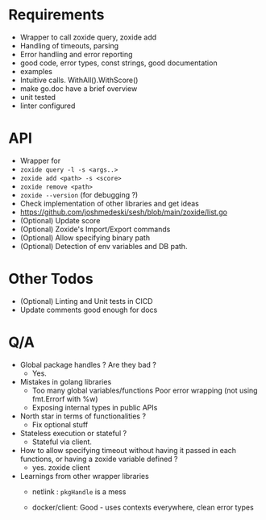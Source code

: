 # Requirements
- Wrapper to call zoxide query, zoxide add
- Handling of timeouts, parsing
- Error handling and error reporting
- good code, error types, const strings, good documentation
- examples
- Intuitive calls. WithAll().WithScore()
- make go.doc have a brief overview 
- unit tested
- linter configured

# API
- Wrapper for 
 - `zoxide query -l -s <args..>`
 - `zoxide add <path> -s <score>`
 - `zoxide remove <path>`
 - `zoxide --version` (for debugging ?)
- Check implementation of other libraries and get ideas
 - https://github.com/joshmedeski/sesh/blob/main/zoxide/list.go
- (Optional) Update score
- (Optional) Zoxide's Import/Export commands
- (Optional) Allow specifying binary path
- (Optional) Detection of env variables and DB path.

# Other Todos
- (Optional) Linting and Unit tests in CICD
- Update comments good enough for docs


# Q/A
- Global package handles ? Are they bad ?
  - Yes.
- Mistakes in golang libraries
  - Too many global variables/functions
Poor error wrapping (not using fmt.Errorf with %w)
  - Exposing internal types in public APIs
- North star in terms of functionalities ?
  - Fix optional stuff
- Stateless execution or stateful ?
  - Stateful via client.
- How to allow specifying timeout without having it passed in each functions, or having a zoxide variable defined ?
  - yes. zoxide client
- Learnings from other wrapper libraries
  - netlink : `pkgHandle` is a mess
  
  - docker/client: Good - uses contexts everywhere, clean error types
